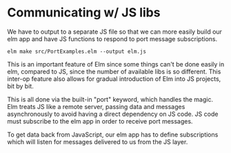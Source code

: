 # Communicating w/ JS libs

We have to output to a separate JS file so that
we can more easily build our elm app and have JS
functions to respond to port message subscriptions.
```
elm make src/PortExamples.elm --output elm.js
```

This is an important feature of Elm since some things
can't be done easily in elm, compared to JS, since the
number of available libs is so different. This inter-op
feature also allows for gradual introduction of Elm into
JS projects, bit by bit.

This is all done via the built-in "port" keyword, which
handles the magic. Elm treats JS like a remote server,
passing data and messages asynchronously to avoid having
a direct dependency on JS code. JS code must subscribe to
the elm app in order to receive port messages.

To get data back from JavaScript, our elm app has to define
subscriptions which will listen for messages delivered
to us from the JS layer.
